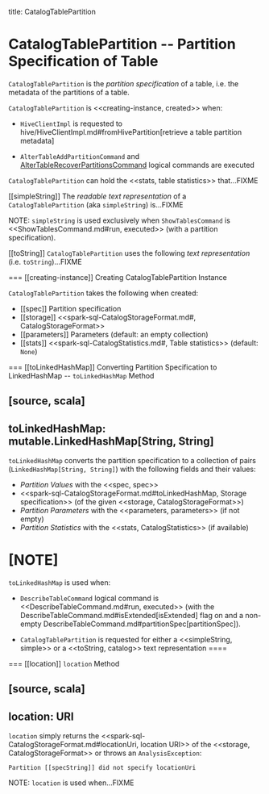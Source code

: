 title: CatalogTablePartition

# CatalogTablePartition -- Partition Specification of Table

`CatalogTablePartition` is the *partition specification* of a table, i.e. the metadata of the partitions of a table.

`CatalogTablePartition` is <<creating-instance, created>> when:

* `HiveClientImpl` is requested to hive/HiveClientImpl.md#fromHivePartition[retrieve a table partition metadata]

* `AlterTableAddPartitionCommand` and [AlterTableRecoverPartitionsCommand](logical-operators/AlterTableRecoverPartitionsCommand.md) logical commands are executed

`CatalogTablePartition` can hold the <<stats, table statistics>> that...FIXME

[[simpleString]]
The *readable text representation* of a `CatalogTablePartition` (aka `simpleString`) is...FIXME

NOTE: `simpleString` is used exclusively when `ShowTablesCommand` is <<ShowTablesCommand.md#run, executed>> (with a partition specification).

[[toString]]
`CatalogTablePartition` uses the following *text representation* (i.e. `toString`)...FIXME

=== [[creating-instance]] Creating CatalogTablePartition Instance

`CatalogTablePartition` takes the following when created:

* [[spec]] Partition specification
* [[storage]] <<spark-sql-CatalogStorageFormat.md#, CatalogStorageFormat>>
* [[parameters]] Parameters (default: an empty collection)
* [[stats]] <<spark-sql-CatalogStatistics.md#, Table statistics>> (default: `None`)

=== [[toLinkedHashMap]] Converting Partition Specification to LinkedHashMap -- `toLinkedHashMap` Method

[source, scala]
----
toLinkedHashMap: mutable.LinkedHashMap[String, String]
----

`toLinkedHashMap` converts the partition specification to a collection of pairs (`LinkedHashMap[String, String]`) with the following fields and their values:

* *Partition Values* with the <<spec, spec>>
* <<spark-sql-CatalogStorageFormat.md#toLinkedHashMap, Storage specification>> (of the given <<storage, CatalogStorageFormat>>)
* *Partition Parameters* with the <<parameters, parameters>> (if not empty)
* *Partition Statistics* with the <<stats, CatalogStatistics>> (if available)

[NOTE]
====
`toLinkedHashMap` is used when:

* `DescribeTableCommand` logical command is <<DescribeTableCommand.md#run, executed>> (with the DescribeTableCommand.md#isExtended[isExtended] flag on and a non-empty DescribeTableCommand.md#partitionSpec[partitionSpec]).

* `CatalogTablePartition` is requested for either a <<simpleString, simple>> or a <<toString, catalog>> text representation
====

=== [[location]] `location` Method

[source, scala]
----
location: URI
----

`location` simply returns the <<spark-sql-CatalogStorageFormat.md#locationUri, location URI>> of the <<storage, CatalogStorageFormat>> or throws an `AnalysisException`:

```
Partition [[specString]] did not specify locationUri
```

NOTE: `location` is used when...FIXME
